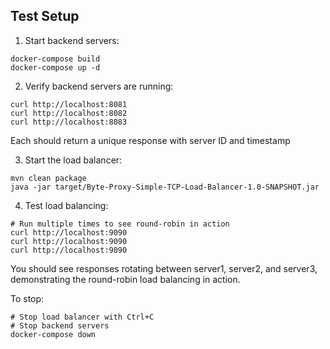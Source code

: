 ## Test Setup

1. Start backend servers:
```
docker-compose build
docker-compose up -d
```

2. Verify backend servers are running:
```
curl http://localhost:8081
curl http://localhost:8082
curl http://localhost:8083
```
Each should return a unique response with server ID and timestamp

3. Start the load balancer:
```
mvn clean package
java -jar target/Byte-Proxy-Simple-TCP-Load-Balancer-1.0-SNAPSHOT.jar
```

4. Test load balancing:
```
# Run multiple times to see round-robin in action
curl http://localhost:9090
curl http://localhost:9090
curl http://localhost:9090
```

You should see responses rotating between server1, server2, and server3, demonstrating the round-robin load balancing in action.

To stop:
```
# Stop load balancer with Ctrl+C
# Stop backend servers
docker-compose down
```